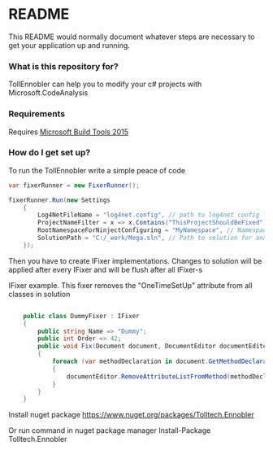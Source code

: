 # README #

This README would normally document whatever steps are necessary to get your application up and running.

### What is this repository for? ###

TollEnnobler can help you to modify your c# projects with Microsoft.CodeAnalysis

### Requirements ###

Requires [Microsoft Build Tools 2015](https://www.microsoft.com/en-us/download/details.aspx?id=48159)

### How do I get set up? ###

To run the TollEnnobler write a simple peace of code

```cs
var fixerRunner = new FixerRunner();

fixerRunner.Run(new Settings
	{
		Log4NetFileName = "log4net.config", // path to log4net config file
		ProjectNameFilter = x => x.Contains("ThisProjectShouldBeFixed"), // filter solution projects for analysis
		RootNamespaceForNinjectConfiguring = "MyNamespace", // Namespace prefix for autoconfiguring DI by Ninject
		SolutionPath = "C:/_work/Mega.sln", // Path to solution for analysis
	});
```
	
Then you have to create IFixer implementations.
Changes to solution will be applied after every IFixer and will be flush after all IFixer-s

IFixer example. This fixer removes the "OneTimeSetUp" attribute from all classes in solution
```cs

    public class DummyFixer : IFixer
    {
        public string Name => "Dummy";
        public int Order => 42;
        public void Fix(Document document, DocumentEditor documentEditor)
        {
            foreach (var methodDeclaration in document.GetMethodDeclarations())
            {
                documentEditor.RemoveAttributeListFromMethod(methodDeclaration, "OneTimeSetUp");
            }
        }
    }
```

Install nuget package https://www.nuget.org/packages/Tolltech.Ennobler

Or run command in nuget package manager Install-Package Tolltech.Ennobler
